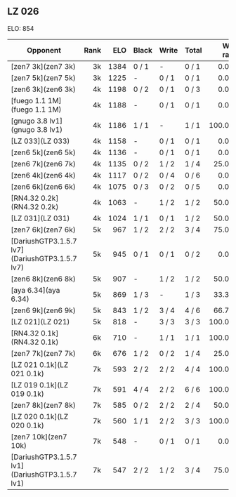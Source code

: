 ## LZ 026 ##

ELO: 854

Opponent | Rank | ELO | Black | Write | Total | Win rate
---------|-----:|----:|-------|-------|-------|-------:
[zen7 3k](zen7 3k) | 3k | 1384 | 0 / 1 | - | 0 / 1 | 0.0%
[zen7 5k](zen7 5k) | 3k | 1225 | - | 0 / 1 | 0 / 1 | 0.0%
[zen6 3k](zen6 3k) | 4k | 1198 | 0 / 2 | 0 / 1 | 0 / 3 | 0.0%
[fuego 1.1 1M](fuego 1.1 1M) | 4k | 1188 | - | 0 / 1 | 0 / 1 | 0.0%
[gnugo 3.8 lv1](gnugo 3.8 lv1) | 4k | 1186 | 1 / 1 | - | 1 / 1 | 100.0%
[LZ 033](LZ 033) | 4k | 1158 | - | 0 / 1 | 0 / 1 | 0.0%
[zen6 5k](zen6 5k) | 4k | 1136 | - | 0 / 1 | 0 / 1 | 0.0%
[zen6 7k](zen6 7k) | 4k | 1135 | 0 / 2 | 1 / 2 | 1 / 4 | 25.0%
[zen6 4k](zen6 4k) | 4k | 1117 | 0 / 2 | 0 / 4 | 0 / 6 | 0.0%
[zen6 6k](zen6 6k) | 4k | 1075 | 0 / 3 | 0 / 2 | 0 / 5 | 0.0%
[RN4.32 0.2k](RN4.32 0.2k) | 4k | 1063 | - | 1 / 2 | 1 / 2 | 50.0%
[LZ 031](LZ 031) | 4k | 1024 | 1 / 1 | 0 / 1 | 1 / 2 | 50.0%
[zen7 6k](zen7 6k) | 5k | 967 | 1 / 2 | 2 / 2 | 3 / 4 | 75.0%
[DariushGTP3.1.5.7 lv7](DariushGTP3.1.5.7 lv7) | 5k | 945 | 0 / 1 | 0 / 1 | 0 / 2 | 0.0%
[zen6 8k](zen6 8k) | 5k | 907 | - | 1 / 2 | 1 / 2 | 50.0%
[aya 6.34](aya 6.34) | 5k | 869 | 1 / 3 | - | 1 / 3 | 33.3%
[zen6 9k](zen6 9k) | 5k | 843 | 1 / 2 | 3 / 4 | 4 / 6 | 66.7%
[LZ 021](LZ 021) | 5k | 818 | - | 3 / 3 | 3 / 3 | 100.0%
[RN4.32 0.1k](RN4.32 0.1k) | 6k | 710 | - | 1 / 1 | 1 / 1 | 100.0%
[zen7 7k](zen7 7k) | 6k | 676 | 1 / 2 | 0 / 2 | 1 / 4 | 25.0%
[LZ 021 0.1k](LZ 021 0.1k) | 7k | 593 | 2 / 2 | 2 / 2 | 4 / 4 | 100.0%
[LZ 019 0.1k](LZ 019 0.1k) | 7k | 591 | 4 / 4 | 2 / 2 | 6 / 6 | 100.0%
[zen7 8k](zen7 8k) | 7k | 585 | 0 / 2 | 2 / 2 | 2 / 4 | 50.0%
[LZ 020 0.1k](LZ 020 0.1k) | 7k | 560 | 1 / 1 | 2 / 2 | 3 / 3 | 100.0%
[zen7 10k](zen7 10k) | 7k | 548 | - | 0 / 1 | 0 / 1 | 0.0%
[DariushGTP3.1.5.7 lv1](DariushGTP3.1.5.7 lv1) | 7k | 547 | 2 / 2 | 1 / 2 | 3 / 4 | 75.0%
